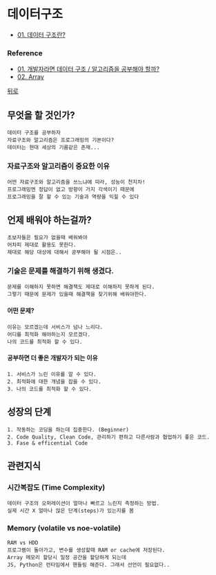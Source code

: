 # 데이터구조 
* [01. 데이터 구조란?](01_Data_structure.md)

### 



### Reference
* [01. 개발자라면 데이터 구조 / 알고리즘을 공부해야 할까?](https://www.youtube.com/watch?v=9TyyMtlk5i4)  
* [02. Array](https://www.youtube.com/watch?v=NFETSCJON2M)

[뒤로](../README.md)  


## 무엇을 할 것인가?
    데이터 구조를 공부하자
    자료구조와 알고리즘은 프로그래밍의 기본이다? 
    데이터는 현대 세상의 기름같은 존재...
    
### 자료구조와 알고리즘이 중요한 이유
    어떤 자료구조와 알고리즘을 쓰느냐에 따라, 성능이 천지차!
    프로그래밍엔 정답이 없고 방향이 가지 각색이기 때문에 
    프로그래밍을 잘 할 수 있는 기술과 역량을 익힐 수 있다

## 언제 배워야 하는걸까? 
    초보자들은 필요가 없을때 배워봐야 
    어차피 제대로 활용도 못한다.
    제대로 해당 대상에 대해서 공부해야 될 시점은..

### 기술은 문제를 해결하기 위해 생겼다.
    문제를 이해하지 못하면 해결책도 제대로 이해하지 못하게 된다.
    그렇기 때문에 문제가 있을때 해결책을 찾기위해 배워야한다. 
#### 어떤 문제?
    이유는 모르겠는데 서비스가 넘나 느리다.
    어디를 최적화 해야하는지 모르겠다.
    나의 코드를 최적화 할 수 있다.

#### 공부하면 더 좋은 개발자가 되는 이유
    1. 서비스가 느린 이유를 알 수 있다.
    2. 최적화에 대한 개념을 잡을 수 있다.
    3. 나의 코드를 최적화 할 수 있다.

## 성장의 단계
    1. 작동하는 코딩을 하는데 집중한다. (Beginner)
    2. Code Quality, Clean Code, 관리하기 편하고 다른사람과 협업하기 좋은 코드.
    3. Fase & efficential Code
 
## 관련지식
### 시간복잡도 (Time Complexity) 
    데이터 구조의 오퍼레이션이 얼마나 빠르고 느린지 측정하는 방법.
    실제 시간 X 얼마나 많은 단계(steps)가 있는지를 봄

### Memory (volatile vs noe-volatile) 
    RAM vs HDD
    프로그램이 돌아가고, 변수를 생성할때 RAM or cache에 저장된다.
    Array 메모리 할당시 일정 공간을 할당하게 되는데
    JS, Python은 런타임에서 핸들링 해준다. 그래서 선언이 필요없다..


